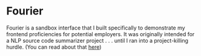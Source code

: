 # Fourier

Fourier is a sandbox interface that I built specifically to demonstrate my frontend proficiencies for potential employers. It was originally intended for a NLP source code summarizer project . . . until I ran into a project-killing hurdle. (You can read about that [here](https://github.com/cf7/Fourier/blob/main/docs/original_README.md))